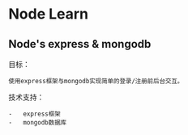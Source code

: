  # Node Learn

 ## Node's express & mongodb
目标：

    使用express框架与mongodb实现简单的登录/注册前后台交互。

技术支持：

    -   express框架
    -   mongodb数据库